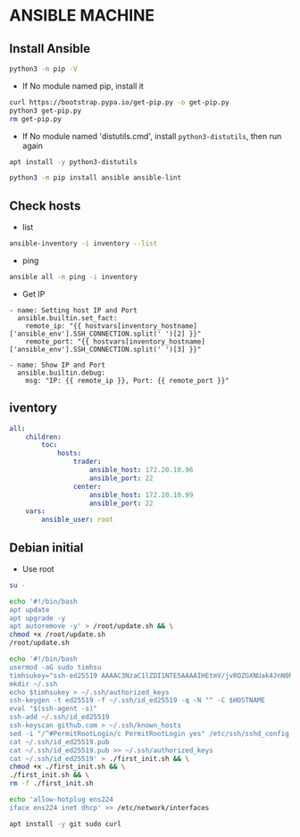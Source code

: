 # ANSIBLE MACHINE

## Install Ansible

```sh
python3 -m pip -V
```

- If No module named pip, install it

```sh
curl https://bootstrap.pypa.io/get-pip.py -o get-pip.py
python3 get-pip.py
rm get-pip.py
```

- If No module named 'distutils.cmd', install `python3-distutils`, then run again

```sh
apt install -y python3-distutils
```

```sh
python3 -m pip install ansible ansible-lint
```

## Check hosts

- list

```sh
ansible-inventory -i inventory --list
```

- ping

```sh
ansible all -m ping -i inventory
```

- Get IP

```ansible
- name: Setting host IP and Port
  ansible.builtin.set_fact:
    remote_ip: "{{ hostvars[inventory_hostname]['ansible_env'].SSH_CONNECTION.split(' ')[2] }}"
    remote_port: "{{ hostvars[inventory_hostname]['ansible_env'].SSH_CONNECTION.split(' ')[3] }}"

- name: Show IP and Port
  ansible.builtin.debug:
    msg: "IP: {{ remote_ip }}, Port: {{ remote_port }}"
```

## iventory

```yml
all:
    children:
        toc:
            hosts:
                trader:
                    ansible_host: 172.20.10.96
                    ansible_port: 22
                center:
                    ansible_host: 172.20.10.99
                    ansible_port: 22
    vars:
        ansible_user: root
```

## Debian initial

- Use root

```sh
su -
```

```sh
echo '#!/bin/bash
apt update
apt upgrade -y
apt autoremove -y' > /root/update.sh && \
chmod +x /root/update.sh
/root/update.sh

echo '#!/bin/bash
usermod -aG sudo timhsu
timhsukey="ssh-ed25519 AAAAC3NzaC1lZDI1NTE5AAAAIHEtmV/jvROZGXNUak4JnN0hljHUTDq8bysfTYT0eaJ6 maochindada@gmail.com"
mkdir ~/.ssh
echo $timhsukey > ~/.ssh/authorized_keys
ssh-keygen -t ed25519 -f ~/.ssh/id_ed25519 -q -N "" -C $HOSTNAME
eval "$(ssh-agent -s)"
ssh-add ~/.ssh/id_ed25519
ssh-keyscan github.com > ~/.ssh/known_hosts
sed -i "/^#PermitRootLogin/c PermitRootLogin yes" /etc/ssh/sshd_config
cat ~/.ssh/id_ed25519.pub
cat ~/.ssh/id_ed25519.pub >> ~/.ssh/authorized_keys
cat ~/.ssh/id_ed25519' > ./first_init.sh && \
chmod +x ./first_init.sh && \
./first_init.sh && \
rm -f ./first_init.sh

echo 'allow-hotplug ens224
iface ens224 inet dhcp' >> /etc/network/interfaces

apt install -y git sudo curl
```
